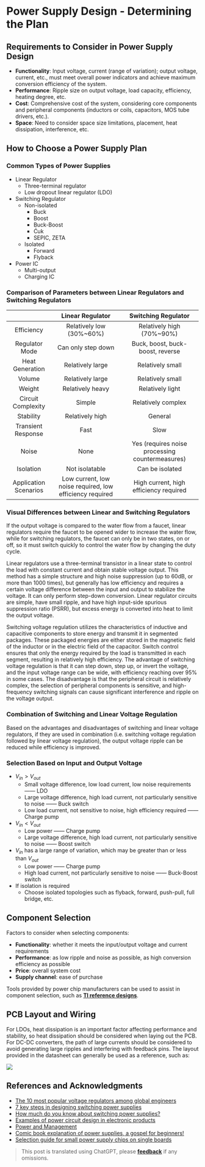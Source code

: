 # Power Supply Design - Determining the Plan

## Requirements to Consider in Power Supply Design

- **Functionality**: Input voltage, current (range of variation); output voltage, current, etc., must meet overall power indicators and achieve maximum conversion efficiency of the system.
- **Performance**: Ripple size on output voltage, load capacity, efficiency, heating degree, etc.
- **Cost**: Comprehensive cost of the system, considering core components and peripheral components (inductors or coils, capacitors, MOS tube drivers, etc.).
- **Space**: Need to consider space size limitations, placement, heat dissipation, interference, etc.

## How to Choose a Power Supply Plan

### Common Types of Power Supplies

- Linear Regulator
  - Three-terminal regulator
  - Low dropout linear regulator (LDO)
- Switching Regulator
  - Non-isolated
    - Buck
    - Boost
    - Buck-Boost
    - Ćuk
    - SEPIC, ZETA
  - Isolated
    - Forward
    - Flyback
- Power IC
  - Multi-output
  - Charging IC

### Comparison of Parameters between Linear Regulators and Switching Regulators

|            |              Linear Regulator              |         Switching Regulator         |
| :--------: | :----------------------------------------: | :--------------------------------: |
| Efficiency |             Relatively low (30%~60%)         |       Relatively high (70%~90%)     |
| Regulator Mode |               Can only step down           | Buck, boost, buck-boost, reverse |
| Heat Generation |             Relatively large               |         Relatively small          |
| Volume |             Relatively large               |         Relatively small          |
| Weight |             Relatively heavy               |         Relatively light          |
| Circuit Complexity |                Simple                |         Relatively complex         |
| Stability |             Relatively high               |           General           |
| Transient Response |                 Fast                 |            Slow            |
| Noise |                 None                 |   Yes (requires noise processing countermeasures)   |
| Isolation |              Not isolatable              |         Can be isolated         |
| Application Scenarios | Low current, low noise required, low efficiency required | High current, high efficiency required |

### Visual Differences between Linear and Switching Regulators

If the output voltage is compared to the water flow from a faucet, linear regulators require the faucet to be opened wider to increase the water flow, while for switching regulators, the faucet can only be in two states, on or off, so it must switch quickly to control the water flow by changing the duty cycle.

Linear regulators use a three-terminal transistor in a linear state to control the load with constant current and obtain stable voltage output. This method has a simple structure and high noise suppression (up to 60dB, or more than 1000 times), but generally has low efficiency and requires a certain voltage difference between the input and output to stabilize the voltage. It can only perform step-down conversion. Linear regulator circuits are simple, have small ripple, and have high input-side spurious suppression ratio (PSRR), but excess energy is converted into heat to limit the output voltage.

Switching voltage regulation utilizes the characteristics of inductive and capacitive components to store energy and transmit it in segmented packages. These packaged energies are either stored in the magnetic field of the inductor or in the electric field of the capacitor. Switch control ensures that only the energy required by the load is transmitted in each segment, resulting in relatively high efficiency. The advantage of switching voltage regulation is that it can step down, step up, or invert the voltage, and the input voltage range can be wide, with efficiency reaching over 95% in some cases. The disadvantage is that the peripheral circuit is relatively complex, the selection of peripheral components is sensitive, and high-frequency switching signals can cause significant interference and ripple on the voltage output.

### Combination of Switching and Linear Voltage Regulation

Based on the advantages and disadvantages of switching and linear voltage regulators, if they are used in combination (i.e. switching voltage regulation followed by linear voltage regulation), the output voltage ripple can be reduced while efficiency is improved.

### Selection Based on Input and Output Voltage

- $V_{in}>V_{out}$
  - Small voltage difference, low load current, low noise requirements —— LDO
  - Large voltage difference, high load current, not particularly sensitive to noise —— Buck switch
  - Low load current, not sensitive to noise, high efficiency required —— Charge pump
- $V_{in}<V_{out}$
  - Low power —— Charge pump
  - Large voltage difference, high load current, not particularly sensitive to noise —— Boost switch
- $V_{in}$ has a large range of variation, which may be greater than or less than $V_{out}$
  - Low power —— Charge pump
  - High load current, not particularly sensitive to noise —— Buck-Boost switch
- If isolation is required
  - Choose isolated topologies such as flyback, forward, push-pull, full bridge, etc.

## Component Selection

Factors to consider when selecting components:

- **Functionality**: whether it meets the input/output voltage and current requirements
- **Performance**: as low ripple and noise as possible, as high conversion efficiency as possible
- **Price**: overall system cost
- **Supply channel**: ease of purchase

Tools provided by power chip manufacturers can be used to assist in component selection, such as [**TI reference designs**](http://www.ti.com.cn/cn/reference-designs/index.html).

## PCB Layout and Wiring

For LDOs, heat dissipation is an important factor affecting performance and stability, so heat dissipation should be considered when laying out the PCB.  
For DC-DC converters, the path of large currents should be considered to avoid generating large ripples and interfering with feedback pins. The layout provided in the datasheet can generally be used as a reference, such as:

![](https://wiki-media-1253965369.cos.ap-guangzhou.myqcloud.com/img/20200202194045.png)

## References and Acknowledgments

- [The 10 most popular voltage regulators among global engineers](https://mp.weixin.qq.com/s/l4-iG3Ki4R70X8GeHg3OpA)
- [7 key steps in designing switching power supplies](https://mp.weixin.qq.com/s/19ePnO54yBIvatcj5nVRBg)
- [How much do you know about switching power supplies?](https://mp.weixin.qq.com/s/ilSCii7jw9DHfIqorrq5Yg)
- [Examples of power circuit design in electronic products](https://www.eetree.cn/wiki/ps_design_case#%E7%94%B5%E5%AD%90%E4%BA%A7%E5%93%81%E4%B8%AD%E7%94%B5%E6%BA%90%E7%94%B5%E8%B7%AF%E7%9A%84%E8%AE%BE%E8%AE%A1%E4%B8%BE%E4%BE%8B)
- [Power and Management](https://www.eetree.cn/wiki/powersupply)
- [Comic book explanation of power supplies, a gospel for beginners!](https://mp.weixin.qq.com/s/R6c96mmincweZ_xV7ex2QQ)
- [Selection guide for small power supply chips on single boards](https://mp.weixin.qq.com/s/ZPNlGc3JHovSvxzh7uWD9g)

> This post is translated using ChatGPT, please [**feedback**](https://github.com/linyuxuanlin/Wiki_MkDocs/issues/new) if any omissions.